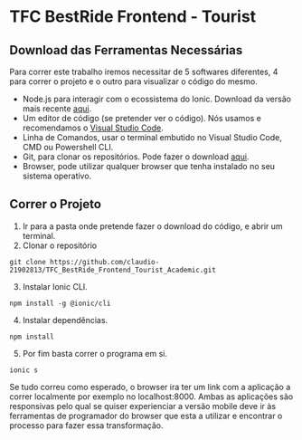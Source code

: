 # TFC BestRide Frontend - Tourist

## Download das Ferramentas Necessárias
Para correr este trabalho iremos necessitar de 5 softwares diferentes, 4 para correr o projeto e o
outro para visualizar o código do mesmo.

- Node.js para interagir com o ecossistema do Ionic. Download da versão mais recente [aqui](https://nodejs.org/en/download/).
- Um editor de código (se pretender ver o código). Nós usamos e recomendamos o [Visual Studio Code](https://code.visualstudio.com/download).
- Linha de Comandos, usar o terminal embutido no Visual Studio Code, CMD ou Powershell CLI.
- Git, para clonar os repositórios. Pode fazer o download [aqui](https://git-scm.com/downloads).
- Browser, pode utilizar qualquer browser que tenha instalado no seu sistema operativo.

## Correr o Projeto
1. Ir para a pasta onde pretende fazer o download do código, e abrir um terminal.
2. Clonar o repositório 
```
git clone https://github.com/claudio-21902813/TFC_BestRide_Frontend_Tourist_Academic.git
```
3. Instalar Ionic CLI.
```
npm install -g @ionic/cli
```
4. Instalar dependências.
```
npm install
```
5. Por fim basta correr o programa em si.
```
ionic s
```
Se tudo correu como esperado, o browser ira ter um link com a aplicação a correr localmente por exemplo no localhost:8000. Ambas as aplicações são responsivas pelo qual se quiser experienciar a versão mobile deve ir às ferramentas de programador do browser que esta a utilizar e encontrar o processo para fazer essa transformação.